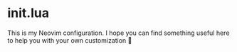 # init.lua

This is my Neovim configuration. I hope you can find something useful here
to help you with your own customization 🙌
